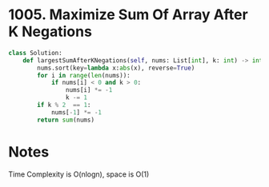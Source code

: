 # 1005. Maximize Sum Of Array After K Negations


```python
class Solution:
    def largestSumAfterKNegations(self, nums: List[int], k: int) -> int:
        nums.sort(key=lambda x:abs(x), reverse=True)
        for i in range(len(nums)):
            if nums[i] < 0 and k > 0:
                nums[i] *= -1
                k -= 1
        if k % 2  == 1:
            nums[-1] *= -1
        return sum(nums)
```

# Notes

Time Complexity is O(nlogn), space is O(1)